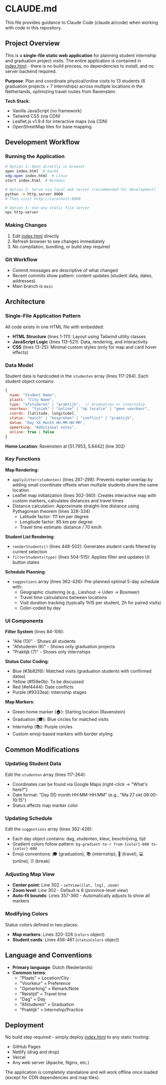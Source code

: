 # CLAUDE.md

This file provides guidance to Claude Code (claude.ai/code) when working with code in this repository.

## Project Overview

This is a **single-file static web application** for planning student internship and graduation project visits. The entire application is contained in [index.html](index.html) - there is no build process, no dependencies to install, and no server backend required.

**Purpose**: Plan and coordinate physical/online visits to 13 students (6 graduation projects + 7 internships) across multiple locations in the Netherlands, optimizing travel routes from Ravenstein.

**Tech Stack**:
- Vanilla JavaScript (no framework)
- Tailwind CSS (via CDN)
- Leaflet.js v1.9.4 for interactive maps (via CDN)
- OpenStreetMap tiles for base mapping

## Development Workflow

### Running the Application
```bash
# Option 1: Open directly in browser
open index.html  # macOS
xdg-open index.html  # Linux
start index.html  # Windows

# Option 2: Serve via local web server (recommended for development)
python -m http.server 8000
# Then visit http://localhost:8000

# Option 3: Use any static file server
npx http-server
```

### Making Changes
1. Edit [index.html](index.html) directly
2. Refresh browser to see changes immediately
3. No compilation, bundling, or build step required

### Git Workflow
- Commit messages are descriptive of what changed
- Recent commits show pattern: content updates (student data, dates, addresses)
- Main branch is `main`

## Architecture

### Single-File Application Pattern
All code exists in one HTML file with embedded:
- **HTML Structure** (lines 1-111): Layout using Tailwind utility classes
- **JavaScript Logic** (lines 113-521): Data, rendering, and interactivity
- **CSS** (lines 13-25): Minimal custom styles (only for map and card hover effects)

### Data Model
Student data is hardcoded in the `studenten` array (lines 117-264). Each student object contains:

```javascript
{
  naam: "Student Name",
  plaats: "City Name",
  type: "afstuderen" | "praktijk",  // Graduation or internship
  voorkeur: "fysiek" | "online" | "op locatie" | "geen voorkeur",
  coords: [latitude, longitude],
  status: "match" | "bespreken" | "conflict" | "praktijk",
  datum: "Day XX Month HH:MM-HH:MM",
  opmerking: "Additional notes",
  online: true | false
}
```

**Home Location**: Ravenstein at [51.7953, 5.6442] (line 302)

### Key Functions

**Map Rendering**:
- `applyJitter(studenten)` (lines 267-298): Prevents marker overlap by adding small coordinate offsets when multiple students share the same location
- Leaflet map initialization (lines 302-360): Creates interactive map with custom markers, calculates distances and travel times
- Distance calculation: Approximate straight-line distance using Pythagorean theorem (lines 328-334)
  - Latitude factor: 111 km per degree
  - Longitude factor: 85 km per degree
  - Travel time estimate: distance / 70 km/h

**Student List Rendering**:
- `renderStudents()` (lines 448-502): Generates student cards filtered by current selection
- `filterStudents(type)` (lines 504-515): Applies filter and updates UI button states

**Schedule Planning**:
- `suggestions` array (lines 362-426): Pre-planned optimal 5-day schedule with:
  - Geographic clustering (e.g., Lieshout → Uden → Boxmeer)
  - Travel time calculations between locations
  - Visit duration tracking (typically 1h15 per student, 2h for paired visits)
  - Color-coded by day

### UI Components

**Filter System** (lines 84-106):
- "Alle (13)" - Shows all students
- "Afstuderen (6)" - Shows only graduation projects
- "Praktijk (7)" - Shows only internships

**Status Color Coding**:
- Blue (#3b82f6): Matched visits (graduation students with confirmed dates)
- Yellow (#f59e0b): To be discussed
- Red (#ef4444): Date conflicts
- Purple (#9333ea): Internship stages

**Map Markers**:
- Green home marker (🏠): Starting location (Ravenstein)
- Graduation (🎓): Blue circles for matched visits
- Internship (📚): Purple circles
- Custom emoji-based markers with border styling

## Common Modifications

### Updating Student Data
Edit the `studenten` array (lines 117-264):
- Coordinates can be found via Google Maps (right-click → "What's here?")
- Date format: "Day DD month HH:MM-HH:MM" (e.g., "Ma 27 okt 09:00-10:15")
- Status affects map marker color

### Updating Schedule
Edit the `suggestions` array (lines 362-426):
- Each day object contains: dag, studenten, kleur, beschrijving, tijd
- Gradient colors follow pattern: `bg-gradient-to-r from-{color}-600 to-{color}-600`
- Emoji conventions: 🎓 (graduation), 📚 (internship), 🚗 (travel), 💻 (online), ⏰ (break)

### Adjusting Map View
- **Center point**: Line 302 - `setView([lat, lng], zoom)`
- **Zoom level**: Line 302 - Default is 8 (province-level view)
- **Auto-fit bounds**: Lines 357-360 - Automatically adjusts to show all markers

### Modifying Colors
Status colors defined in two places:
- **Map markers**: Lines 320-326 (`colors` object)
- **Student cards**: Lines 456-461 (`statusColors` object)

## Language and Conventions

- **Primary language**: Dutch (Nederlands)
- **Common terms**:
  - "Plaats" = Location/City
  - "Voorkeur" = Preference
  - "Opmerking" = Remark/Note
  - "Reistijd" = Travel time
  - "Dag" = Day
  - "Afstuderen" = Graduation
  - "Praktijk" = Internship/Practice

## Deployment

No build step required - simply deploy [index.html](index.html) to any static hosting:
- GitHub Pages
- Netlify (drag and drop)
- Vercel
- Any web server (Apache, Nginx, etc.)

The application is completely standalone and will work offline once loaded (except for CDN dependencies and map tiles).

